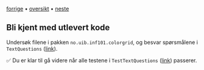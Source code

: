 [forrige](01-preparations.md) &bullet; [oversikt](../README.md) &bullet; [neste](03-create_color_grid.md)

## Bli kjent med utlevert kode

Undersøk filene i pakken `no.uib.inf101.colorgrid`, og besvar spørsmålene i `TextQuestions` ([link](../src/main/java/no/uib/inf101/colorgrid/TextQuestions.java)).

✅ Du er klar til gå videre når alle testene i `TestTextQuestions` ([link](../src/test/java/no/uib/inf101/colorgrid/TestTextQuestions.java)) passerer.
